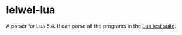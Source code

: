 # lelwel-lua
A parser for Lua 5.4. It can parse all the programs in the [Lua test suite](https://www.lua.org/tests/).
